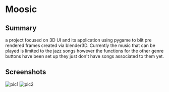 # Moosic
## Summary
 a project focused on 3D UI and its application using pygame to blit pre rendered frames created via blender3D. Currently the music that can be played is limited to the jazz songs however the functions for the other genre buttons have been set up they just don't have songs associated to them yet.
<br/>
## Screenshots
![pic1](https://github.com/user-attachments/assets/a8ea2591-3990-424a-a961-b17e6a968128)
![pic2](https://github.com/user-attachments/assets/24f0c7b6-b845-4eb5-ba34-e690efbebece)
